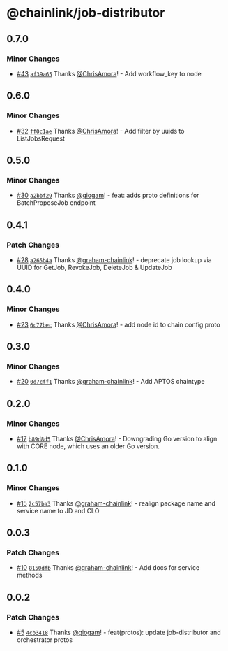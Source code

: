 # @chainlink/job-distributor

## 0.7.0

### Minor Changes

- [#43](https://github.com/smartcontractkit/chainlink-protos/pull/43) [`af39a65`](https://github.com/smartcontractkit/chainlink-protos/commit/af39a654898df1a1aa87c75a48ff8be0a857c062) Thanks [@ChrisAmora](https://github.com/ChrisAmora)! - Add workflow_key to node

## 0.6.0

### Minor Changes

- [#32](https://github.com/smartcontractkit/chainlink-protos/pull/32) [`ff0c1ae`](https://github.com/smartcontractkit/chainlink-protos/commit/ff0c1aebb9ef939e83cb222b833336031eb6e313) Thanks [@ChrisAmora](https://github.com/ChrisAmora)! - Add filter by uuids to ListJobsRequest

## 0.5.0

### Minor Changes

- [#30](https://github.com/smartcontractkit/chainlink-protos/pull/30) [`a2bbf29`](https://github.com/smartcontractkit/chainlink-protos/commit/a2bbf294266b54ea4a750f89c69337cda39d8c8d) Thanks [@giogam](https://github.com/giogam)! - feat: adds proto definitions for BatchProposeJob endpoint

## 0.4.1

### Patch Changes

- [#28](https://github.com/smartcontractkit/chainlink-protos/pull/28) [`a265b4a`](https://github.com/smartcontractkit/chainlink-protos/commit/a265b4a663f963b563deccbdb9d480beab8ffea0) Thanks [@graham-chainlink](https://github.com/graham-chainlink)! - deprecate job lookup via UUID for GetJob, RevokeJob, DeleteJob & UpdateJob

## 0.4.0

### Minor Changes

- [#23](https://github.com/smartcontractkit/chainlink-protos/pull/23) [`6c77bec`](https://github.com/smartcontractkit/chainlink-protos/commit/6c77becaeb4766277984beb9c5364cac8bc02488) Thanks [@ChrisAmora](https://github.com/ChrisAmora)! - add node id to chain config proto

## 0.3.0

### Minor Changes

- [#20](https://github.com/smartcontractkit/chainlink-protos/pull/20) [`0d7cff1`](https://github.com/smartcontractkit/chainlink-protos/commit/0d7cff1e886bac8c7550b339e67f069ee4a682e1) Thanks [@graham-chainlink](https://github.com/graham-chainlink)! - Add APTOS chaintype

## 0.2.0

### Minor Changes

- [#17](https://github.com/smartcontractkit/chainlink-protos/pull/17) [`b89d8d5`](https://github.com/smartcontractkit/chainlink-protos/commit/b89d8d5c191cc4759450f55f1ba897f0dc0cc8d2) Thanks [@ChrisAmora](https://github.com/ChrisAmora)! - Downgrading Go version to align with CORE node, which uses an older Go version.

## 0.1.0

### Minor Changes

- [#15](https://github.com/smartcontractkit/chainlink-protos/pull/15) [`2c57ba3`](https://github.com/smartcontractkit/chainlink-protos/commit/2c57ba38a8029157148ab89b468972348a292b97) Thanks [@graham-chainlink](https://github.com/graham-chainlink)! - realign package name and service name to JD and CLO

## 0.0.3

### Patch Changes

- [#10](https://github.com/smartcontractkit/chainlink-protos/pull/10) [`8150dfb`](https://github.com/smartcontractkit/chainlink-protos/commit/8150dfb75ad3df7681dc59f05b1ef7c2c2a1a6a6) Thanks [@graham-chainlink](https://github.com/graham-chainlink)! - Add docs for service methods

## 0.0.2

### Patch Changes

- [#5](https://github.com/smartcontractkit/chainlink-protos/pull/5) [`4cb3418`](https://github.com/smartcontractkit/chainlink-protos/commit/4cb341887f159095f98aaf7ba59f540f612b3ade) Thanks [@giogam](https://github.com/giogam)! - feat(protos): update job-distributor and orchestrator protos
